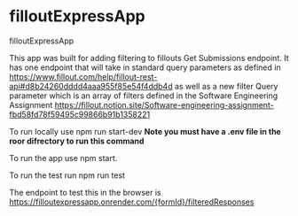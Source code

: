 # filloutExpressApp
filloutExpressApp

This app was built for adding filtering to fillouts Get Submissions endpoint. It has one endpoint that will take in standard query parameters as defined in https://www.fillout.com/help/fillout-rest-api#d8b24260dddd4aaa955f85e54f4ddb4d as well as a new filter Query parameter which is an array of filters defined in the Software Engineering Assignment https://fillout.notion.site/Software-engineering-assignment-fbd58fd78f59495c99866b91b1358221

To run locally use npm run start-dev **Note you must have a .env file in the roor difrectory to run this command**

To run the app use npm start.

To run the test run npm run test

The endpoint to test this in the browser is https://filloutexpressapp.onrender.com/{formId}/filteredResponses

